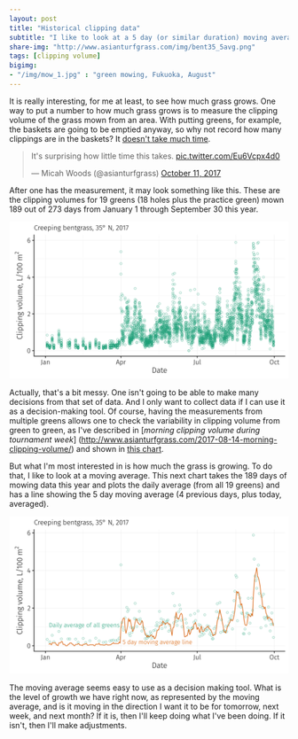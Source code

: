 ```yaml
---
layout: post
title: "Historical clipping data"
subtitle: "I like to look at a 5 day (or similar duration) moving average"
share-img: "http://www.asianturfgrass.com/img/bent35_5avg.png"
tags: [clipping volume]
bigimg:
- "/img/mow_1.jpg" : "green mowing, Fukuoka, August"
---
```


It is really interesting, for me at least, to see how much grass grows. One way to put a number to how much grass grows is to measure the clipping volume of the grass mown from an area. With putting greens, for example, the baskets are going to be emptied anyway, so why not record how many clippings are in the baskets? It [doesn't take much time](https://twitter.com/asianturfgrass/status/918212669521379328).

<blockquote class="twitter-video" data-lang="en"><p lang="en" dir="ltr">It&#39;s surprising how little time this takes. <a href="https://t.co/Eu6Vcpx4d0">pic.twitter.com/Eu6Vcpx4d0</a></p>&mdash; Micah Woods (@asianturfgrass) <a href="https://twitter.com/asianturfgrass/status/918212669521379328?ref_src=twsrc%5Etfw">October 11, 2017</a></blockquote>
<script async src="//platform.twitter.com/widgets.js" charset="utf-8"></script>

After one has the measurement, it may look something like this. These are the clipping volumes for 19 greens (18 holes plus the practice green) mown 189 out of 273 days from January 1 through September 30 this year.

![all greens, 9 months](/img/bent35_all17.png)

Actually, that's a bit messy. One isn't going to be able to make many decisions from that set of data. And I only want to collect data if I can use it as a decision-making tool. Of course, having the measurements from multiple greens allows one to check the variability in clipping volume from green to green, as I've described in [*morning clipping volume during tournament week*] (http://www.asianturfgrass.com/2017-08-14-morning-clipping-volume/) and shown in [this chart](http://www.asianturfgrass.com/img/201708_amClip_Keya.svg).

But what I'm most interested in is how much the grass is growing. To do that, I like to look at a moving average. This next chart takes the 189 days of mowing data this year and plots the daily average (from all 19 greens) and has a line showing the 5 day moving average (4 previous days, plus today, averaged). 

![avg and moving avg of clipping volume](/img/bent35_5avg.png)

The moving average seems easy to use as a decision making tool. What is the level of growth we have right now, as represented by the moving average, and is it moving in the direction I want it to be for tomorrow, next week, and next month? If it is, then I'll keep doing what I've been doing. If it isn't, then I'll make adjustments.


